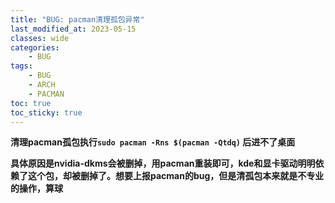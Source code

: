 ```yaml
---
title: "BUG: pacman清理孤包异常"
last_modified_at: 2023-05-15
classes: wide
categories:
    - BUG
tags:
    - BUG
    - ARCH
    - PACMAN
toc: true
toc_sticky: true
---    
```



**清理pacman孤包执行`sudo pacman -Rns $(pacman -Qtdq)` 后进不了桌面**

**具体原因是nvidia-dkms会被删掉，用pacman重装即可，kde和显卡驱动明明依赖了这个包，却被删掉了。想要上报pacman的bug，但是清孤包本来就是不专业的操作，算球**
